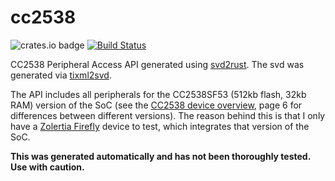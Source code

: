 # cc2538

![crates.io badge](https://img.shields.io/crates/v/form.svg) [![Build Status](https://travis-ci.com/pipex/cc2538.svg?branch=master)](https://travis-ci.com/pipex/cc2538)

CC2538 Peripheral Access API generated using [svd2rust](https://github.com/rust-embedded/svd2rust). The svd was generated via [tixml2svd](https://github.com/dhoove/tixml2svd).

The API includes all peripherals for the CC2538SF53 (512kb flash, 32kb RAM) version of the SoC (see the [CC2538 device overview](http://www.ti.com/lit/ds/symlink/cc2538.pdf), page 6 for differences between different versions). The reason behind this is that I only have a [Zolertia Firefly](https://github.com/Zolertia/Resources/wiki/Firefly) device to test, which integrates that version of the SoC.

**This was generated automatically and has not been thoroughly tested. Use with caution.**
